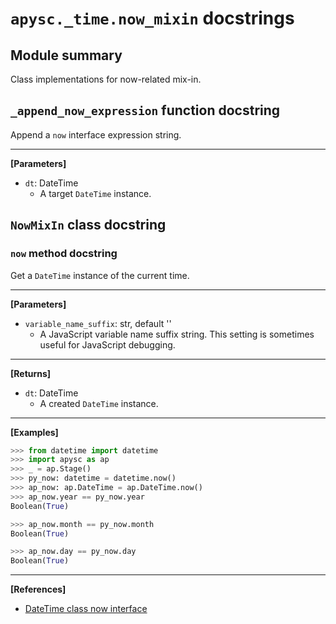 # `apysc._time.now_mixin` docstrings

## Module summary

Class implementations for now-related mix-in.

## `_append_now_expression` function docstring

Append a `now` interface expression string.<hr>

**[Parameters]**

- `dt`: DateTime
  - A target `DateTime` instance.

## `NowMixIn` class docstring

### `now` method docstring

Get a `DateTime` instance of the current time.<hr>

**[Parameters]**

- `variable_name_suffix`: str, default ''
  - A JavaScript variable name suffix string. This setting is sometimes useful for JavaScript debugging.

<hr>

**[Returns]**

- `dt`: DateTime
  - A created `DateTime` instance.

<hr>

**[Examples]**

```py
>>> from datetime import datetime
>>> import apysc as ap
>>> _ = ap.Stage()
>>> py_now: datetime = datetime.now()
>>> ap_now: ap.DateTime = ap.DateTime.now()
>>> ap_now.year == py_now.year
Boolean(True)

>>> ap_now.month == py_now.month
Boolean(True)

>>> ap_now.day == py_now.day
Boolean(True)
```

<hr>

**[References]**

- [DateTime class now interface](https://simon-ritchie.github.io/apysc/en/datetime_now.html)